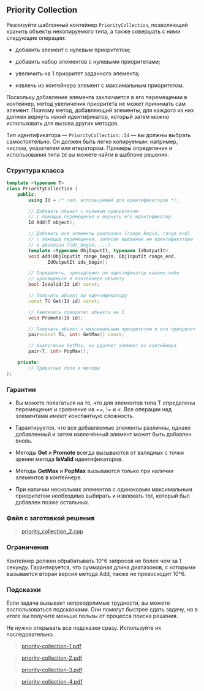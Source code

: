 ## Priority Collection

Реализуйте шаблонный контейнер ```PriorityCollection```, позволяющий хранить объекты некопируемого типа,
а также совершать с ними следующие операции:

-    добавить элемент с нулевым приоритетом;

-    добавить набор элементов с нулевыми приоритетами;

-    увеличить на 1 приоритет заданного элемента;

-    извлечь из контейнера элемент с максимальным приоритетом.

Поскольку добавление элемента заключается в его перемещении в контейнер, метод увеличения приоритета не
может принимать сам элемент. Поэтому метод, добавляющий элементы, для каждого из них должен вернуть некий
идентификатор, который затем можно использовать для вызова других методов.

Тип идентификатора — ```PriorityCollection::Id``` — вы должны выбрать самостоятельно. Он должен быть
легко копируемым: например, числом, указателем или итератором. Примеры определения и использования
типа ```Id``` вы можете найти в шаблоне решения.

### Структура класса

```cpp
template <typename T>
class PriorityCollection {
    public:
        using Id = /* тип, используемый для идентификаторов */;

        // Добавить объект с нулевым приоритетом
        // с помощью перемещения и вернуть его идентификатор
        Id Add(T object);

        // Добавить все элементы диапазона [range_begin, range_end)
        // с помощью перемещения, записав выданные им идентификаторы
        // в диапазон [ids_begin, ...)
        template <typename ObjInputIt, typename IdOutputIt>
        void Add(ObjInputIt range_begin, ObjInputIt range_end,
               IdOutputIt ids_begin);

        // Определить, принадлежит ли идентификатор какому-либо
        // хранящемуся в контейнере объекту
        bool IsValid(Id id) const;

        // Получить объект по идентификатору
        const T& Get(Id id) const;

        // Увеличить приоритет объекта на 1
        void Promote(Id id);

        // Получить объект с максимальным приоритетом и его приоритет
        pair<const T&, int> GetMax() const;

        // Аналогично GetMax, но удаляет элемент из контейнера
        pair<T, int> PopMax();

    private:
        // Приватные поля и методы
};
```

### Гарантии

-    Вы можете полагаться на то, что для элементов типа T определены перемещение и сравнение на ==,
     != и <. Все операции над элементами имеют константную сложность.

-    Гарантируется, что все добавляемые элементы различны, однако добавленный и затем извлечённый
     элемент может быть добавлен вновь.

-    Методы **Get** и **Promote** всегда вызываются от валидных с точки зрения метода **IsValid**
     идентификаторов.

-    Методы **GetMax** и **PopMax** вызываются только при наличии элементов в контейнере.

-    При наличии нескольких элементов с одинаковым максимальным приоритетом необходимо выбирать и
     извлекать тот, который был добавлен позже остальных.

### Файл с заготовкой решения

> [priority_collection_2.cpp](https://d3c33hcgiwev3.cloudfront.net/770LKHF7EeiMwApe4i-fLg_f0609e20717b11e896e2ffa1280778ad_priority_collection_2.cpp?Expires=1637798400&Signature=i2eka2UOttKaac962jnzxAaL~H15p5vLlb6gPn0uopMaKdLhzLXiXzTL3GVss2VE-VU7eDRFv6LCjYfm~Nqawm~4gZjqyVB-TcTdzutwGcJ7s~u64SO2TX4n3LlMhwTZdMwF7dvsvLYYUiGKhOOzaSeXY5QSUJo8M6CQe~sqJ3Y_&Key-Pair-Id=APKAJLTNE6QMUY6HBC5A)

### Ограничения

Контейнер должен обрабатывать 10^6 запросов не более чем за 1 секунду. Гарантируется, что суммарная
длина диапазонов, с которыми вызывается вторая версия метода Add, также не превосходит 10^6.

### Подсказки

Если задача вызывает непреодолимые трудности, вы можете воспользоваться подсказками. Они помогут
быстрее сдать задачу, но в итоге вы получите меньше пользы от процесса поиска решения.

Не нужно открывать все подсказки сразу. Используйте их последовательно.

> [priority-collection-1.pdf](https://d3c33hcgiwev3.cloudfront.net/EMf97ufhEeilxxL_ZeRz_A_110331c0e7e111e8a449e572c9acd20b_priority-collection-1.pdf?Expires=1637798400&Signature=QdWoWBGWJNEfUOxqA-iN39Cx9pLxw7aPFuR3qfZzG0awn3PLofg0RVHsdeuGuKlxwi1Q5-qJMQt6Nwb2NyIK9M2-kVXbYtYWQs1lroRY5oJMZ108iZzrbDfktArfieT2Fh8dQC3k02rz6jbQlR7Vt0ohlXrSGhG73OPQEpy~s6M_&Key-Pair-Id=APKAJLTNE6QMUY6HBC5A)

> [priority-collection-2.pdf](https://d3c33hcgiwev3.cloudfront.net/EMjoT-fhEeilxxL_ZeRz_A_1101ab20e7e111e8b0ed5909629489a2_priority-collection-2.pdf?Expires=1637798400&Signature=glHq5q8BgtVZhUXMKUhffLZJd7uGjTubxTRSTTzt7TO2hiVLYVHh9QJk5tMpBH2lTL2FbBIbtd1WBT2agdK4oiVKCGdPM1S~ue6oq8xBUphdZlIEeJrLa8BpPob9r8agDsGHy~YjUlH8agg7kPGW9awtipEgpWKWp78LpXAar2U_&Key-Pair-Id=APKAJLTNE6QMUY6HBC5A)

> [priority-collection-3.pdf](https://d3c33hcgiwev3.cloudfront.net/EMoguefhEeiixgqCUDoEfA_11473fa0e7e111e89bf1032d5d05de4f_priority-collection-3.pdf?Expires=1637798400&Signature=jmwSbp0fKCN~F9miSgee2FEVmnoTQvx23Yf-F1ELVb5xEBD5-HOE3domZAN~S6TlwLKIEyrWJISgEEoAWIJhijUKx6z66ZctRNCoiW8Z81cvZPEDeV--4p3zkVNPDia0ypOLh1b16EirLWxewlWpoZtM90Jx5qycreMdEtVUuc0_&Key-Pair-Id=APKAJLTNE6QMUY6HBC5A)

> [priority-collection-4.pdf](https://d3c33hcgiwev3.cloudfront.net/EMk2cOfhEeilxxL_ZeRz_A_114c96d0e7e111e88c94d51cedeec544_priority-collection-4.pdf?Expires=1637798400&Signature=YpsFusBXy4BvHZlONrTW1PMcrUgwWaEw30ISc3drK2kyvICZGtc3FN~CxDHnV7zCoNN102yJ8OyWngGcu1Hs0YDJUoiUSwxg-i2lYERtQu80DHCLLNg3GCC~H9cZQmWsCSBq3PtnzoEtE9h8c6R1CJTTNvnQ~BXqfCsy0WxTIcU_&Key-Pair-Id=APKAJLTNE6QMUY6HBC5A)
